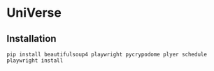 # UniVerse
## Installation
```
pip install beautifulsoup4 playwright pycrypodome plyer schedule
playwright install
```
